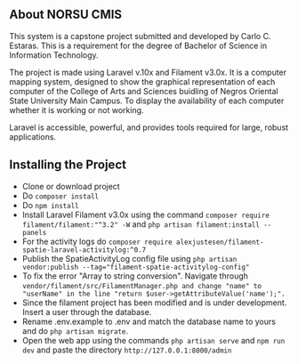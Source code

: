## About NORSU CMIS

This system is a capstone project submitted and developed by Carlo C. Estaras. This is a requirement for the degree of Bachelor of Science in Information Technology.

The project is made using Laravel v.10x and Filament v3.0x. It is a computer mapping system, designed to show the graphical representation of each computer of the College of Arts and Sciences buidling of Negros Oriental State University Main Campus. To display the availability of each computer whether it is working or not working.

Laravel is accessible, powerful, and provides tools required for large, robust applications.

## Installing the Project

- Clone or download project
- Do ```composer install```
- Do ```npm install```
- Install Laravel Filament v3.0x using the command ```composer require filament/filament:"^3.2" -W``` and ```php artisan filament:install --panels```
- For the activity logs do ```composer require alexjustesen/filament-spatie-laravel-activitylog:^0.7```
- Publish the SpatieActivityLog config file using ```php artisan vendor:publish --tag="filament-spatie-activitylog-config"```
- To fix the error "Array to string conversion". Navigate through ```vendor/filament/src/FilamentManager.php and change "name" to "userName" in the line "return $user->getAttributeValue('name');".```
- Since the filament project has been modified and is under development. Insert a user through the database.
- Rename .env.example to .env and match the database name to yours and do ```php artisan migrate```.
- Open the web app using the commands ```php artisan serve``` and ```npm run dev``` and paste the directory ```http://127.0.0.1:8000/admin```


